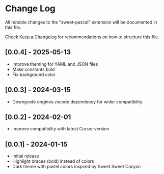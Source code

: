 # Change Log

All notable changes to the "sweet-pascal" extension will be documented in this file.

Check [Keep a Changelog](http://keepachangelog.com/) for recommendations on how to structure this file.

## [0.0.4] - 2025-05-13

- Improve theming for YAML and JSON files
- Make constants bold
- Fix background color

## [0.0.3] - 2024-03-15

- Downgrade engines.vscode dependency for wider compatibility

## [0.0.2] - 2024-02-01

- Improve compatibility with latest Cursor version

## [0.0.1] - 2024-01-15

- Initial release
- Highlight braces (bold) instead of colors
- Dark theme with pastel colors inspired by Sweet Sweet Canyon
